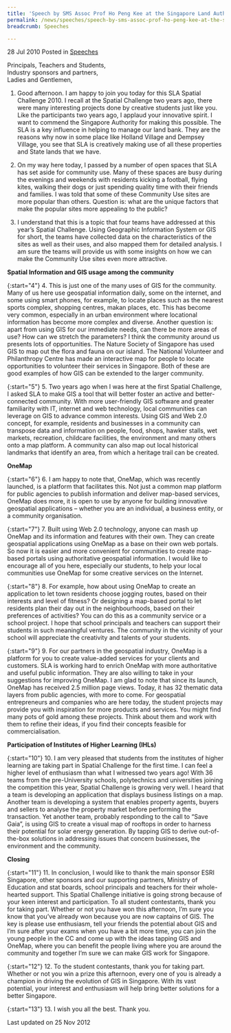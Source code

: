 ```yaml
---
title: 'Speech by SMS Assoc Prof Ho Peng Kee at the Singapore Land Authority Spatial Challenge 2010 Award Ceremony'
permalink: /news/speeches/speech-by-sms-assoc-prof-ho-peng-kee-at-the-singapore-land-authority-spatial-challenge-2010-award/
breadcrumb: Speeches

---
```



28 Jul 2010 Posted in [Speeches](/news/speeches)

Principals, Teachers and Students,  
Industry sponsors and partners,  
Ladies and Gentlemen,  


1. Good afternoon. I am happy to join you today for this SLA Spatial Challenge 2010. I recall at the Spatial Challenge two years ago, there were many interesting projects done by creative students just like you. Like the participants two years ago, I applaud your innovative spirit. I want to commend the Singapore Authority for making this possible. The SLA is a key influence in helping to manage our land bank. They are the reasons why now in some place like Holland Village and Dempsey Village, you see that SLA is creatively making use of all these properties and State lands that we have.

2. On my way here today, I passed by a number of open spaces that SLA has set aside for community use. Many of these spaces are busy during the evenings and weekends with residents kicking a football, flying kites, walking their dogs or just spending quality time with their friends and families.  I was told that some of these Community Use sites are more popular than others. Question is: what are the unique factors that make the popular sites more appealing to the public?

3. I understand that this is a topic that four teams have addressed at this year’s Spatial Challenge. Using Geographic Information System or GIS for short, the teams have collected data on the characteristics of the sites as well as their uses, and also mapped them for detailed analysis. I am sure the teams will provide us with some insights on how we can make the Community Use sites even more attractive.

**Spatial Information and GIS usage among the community**

{:start="4"}
4. This is just one of the many uses of GIS for the community. Many of us here use geospatial information daily, some on the internet, and some using smart phones, for example, to locate places such as the nearest sports complex, shopping centres, makan places, etc.  This has become very common, especially in an urban environment where locational information has become more complex and diverse.  Another question is: apart from using GIS for our immediate needs, can there be more areas of use? How can we stretch the parameters? I think the community around us presents lots of opportunities.   The Nature Society of Singapore has used GIS to map out the flora and fauna on our island. The National Volunteer and Philanthropy Centre has made an interactive map for people to locate opportunities to volunteer their services in Singapore. Both of these are good examples of how GIS can be extended to the larger community. 

{:start="5"}
5. Two years ago when I was here at the first Spatial Challenge, I asked SLA to make GIS a tool that will better foster an active and better-connected community.  With more user-friendly GIS software and greater familiarity with IT, internet and web technology, local communities can leverage on GIS to advance common interests.  Using GIS and Web 2.0 concept, for example, residents and businesses in a community can transpose data and information on people, food, shops, hawker stalls, wet markets, recreation, childcare facilities, the environment and many others onto a map platform. A community can also map out local historical landmarks that identify an area, from which a heritage trail can be created.

**OneMap**

{:start="6"}
6. I am happy to note that, OneMap, which was recently launched, is a platform that facilitates this.  Not just a common map platform for public agencies to publish information and deliver map-based services, OneMap does more, it is open to use by anyone for building innovative geospatial applications – whether you are an individual, a business entity, or a community organisation.

{:start="7"}
7. Built using Web 2.0 technology, anyone can mash up OneMap and its information and features with their own. They can create geospatial applications using OneMap as a base on their own web portals. So now it is easier and more convenient for communities to create map-based portals using authoritative geospatial information. I would like to encourage all of you here, especially our students, to help your local communities use OneMap for some creative services on the Internet.

{:start="8"}
8. For example, how about using OneMap to create an application to let town residents choose jogging routes, based on their interests and level of fitness? Or designing a map-based portal to let residents plan their day out in the neighbourhoods, based on their preferences of activities? You can do this as a community service or a school project. I hope that school principals and teachers can support their students in such meaningful ventures. The community in the vicinity of your school will appreciate the creativity and talents of your students. 

{:start="9"}
9. For our partners in the geospatial industry, OneMap is a platform for you to create value-added services for your clients and customers. SLA is working hard to enrich OneMap with more authoritative and useful public information. They are also willing to take in your suggestions for improving OneMap. I am glad to note that since its launch, OneMap has received 2.5 million page views. Today, it has 32 thematic data layers from public agencies, with more to come. For geospatial entrepreneurs and companies who are here today, the student projects may provide you with inspiration for more products and services. You might find many pots of gold among these projects. Think about them and work with them to refine their ideas, if you find their concepts feasible for commercialisation.  


**Participation of Institutes of Higher Learning (IHLs)**

{:start="10"}
10. I am very pleased that students from the institutes of higher learning are taking part in Spatial Challenge for the first time. I can feel a higher level of enthusiasm than what I witnessed two years ago! With 36 teams from the pre-University schools, polytechnics and universities joining the competition this year, Spatial Challenge is growing very well.        I heard that a team is developing an application that displays business listings on a map.  Another team is developing a system that enables property agents, buyers and sellers to analyse the property market before performing the transaction. Yet another team, probably responding to the call to “Save Gaia”, is using GIS to create a visual map of rooftops in order to harness their potential for solar energy generation.  By tapping GIS to derive out-of-the-box solutions in addressing issues that concern businesses, the environment and the community.   


**Closing**

{:start="11"}
11. In conclusion, I would like to thank the main sponsor ESRI Singapore, other sponsors and our supporting partners, Ministry of Education and stat boards, school principals and teachers for their whole-hearted support. This Spatial Challenge initiative is going strong because of your keen interest and participation. To all student contestants, thank you for taking part. Whether or not you have won this afternoon, I’m sure you know that you’ve already won because you are now captains of GIS. The key is please use enthusiasm, tell your friends the potential about GIS and I’m sure after your exams when you have a bit more time, you can join the young people in the CC and come up with the ideas tapping GIS and OneMap, where you can benefit the people living where you are around the community and together I’m sure we can make GIS work for Singapore.  

{:start="12"}
12. To the student contestants, thank you for taking part. Whether or not you win a prize this afternoon, every one of you is already a champion in driving the evolution of GIS in Singapore. With its vast potential, your interest and enthusiasm will help bring better solutions for a better Singapore.

{:start="13"}
13. I wish you all the best. Thank you. 

<p class="right-side-updated">Last updated on 25 Nov 2012</p>

